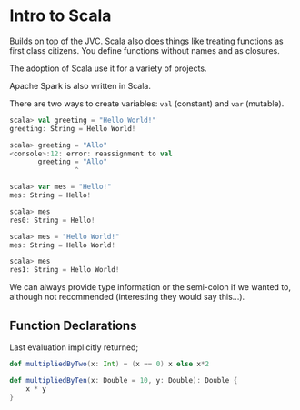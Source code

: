 # Intro to Scala

Builds on top of the JVC. Scala also does things like treating functions as first class citizens. You define functions without names and as closures.

The adoption of Scala use it for a variety of projects.

Apache Spark is also written in Scala.

There are two ways to create variables: `val` (constant) and `var` (mutable).

```scala
scala> val greeting = "Hello World!"
greeting: String = Hello World!

scala> greeting = "Allo"
<console>:12: error: reassignment to val
       greeting = "Allo"
                ^

scala> var mes = "Hello!"
mes: String = Hello!

scala> mes
res0: String = Hello!

scala> mes = "Hello World!"
mes: String = Hello World!

scala> mes
res1: String = Hello World!
```

We can always provide type information or the semi-colon if we wanted to, although not recommended (interesting they would say this...).

## Function Declarations 

Last evaluation implicitly returned;

```scala
def multipliedByTwo(x: Int) = (x == 0) x else x*2

def multipliedByTen(x: Double = 10, y: Double): Double {
	x * y
}
```